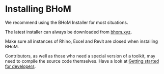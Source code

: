# Installing BHoM
We recommend using the BHoM Installer for most situations. 

The latest installer can always be downloaded from [bhom.xyz](https://bhom.xyz/).

Make sure all instances of Rhino, Excel and Revit are closed when installing BHoM.

Contributors, as well as those who need a special version of a toolkit, may need to compile the source code themselves. Have a look at [Getting started for developers](/documentation/Contributing/Getting-started-for-developers).
